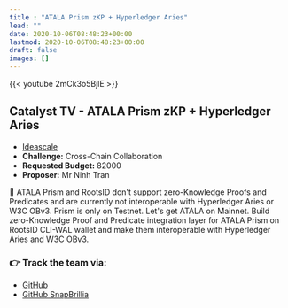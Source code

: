 ```yaml
---
title : "ATALA Prism zKP + Hyperledger Aries"
lead: ""
date: 2020-10-06T08:48:23+00:00
lastmod: 2020-10-06T08:48:23+00:00
draft: false
images: []
---
```


{{<  youtube 2mCk3o5BjlE >}}

## Catalyst TV - ATALA Prism zKP + Hyperledger Aries

- [Ideascale](https://cardano.ideascale.com/c/idea/414008)
- **Challenge:** Cross-Chain Collaboration
- **Requested Budget:** 82000
- **Proposer:** Mr Ninh Tran

🌟 ATALA Prism and RootsID don't support zero-Knowledge Proofs and Predicates and are currently not interoperable with Hyperledger Aries or W3C OBv3. Prism is only on Testnet. Let's get ATALA on Mainnet. Build zero-Knowledge Proof and Predicate integration layer for ATALA Prism on RootsID CLI-WAL wallet and make them interoperable with Hyperledger Aries and W3C OBv3.

### 👉  Track the team via:

- [GitHub](https://github.com/roots-id/wal-cli)
- [GitHub SnapBrillia](https://github.com/snapbrillia)
